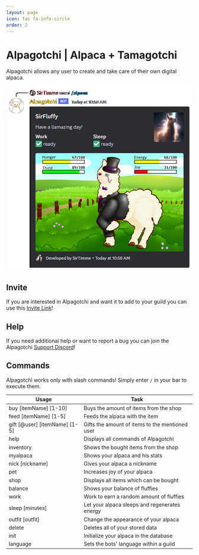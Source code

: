 ```yaml
---
layout: page
icon: fas fa-info-circle
order: 2
---
```


# Alpagotchi | Alpaca + Tamagotchi

Alpagotchi allows any user to create and take care of their own digital alpaca.

![Showcase](../assets/img/resources/showcase.png)

## Invite

If you are interested in Alpagotchi and want it to add to your guild you can use
this [Invite Link](https://discord.com/api/oauth2/authorize?client_id=780910199875567616&permissions=265216&scope=bot%20applications.commands)!

## Help

If you need additional help or want to report a bug you can join the
Alpagotchi [Support Discord](https://discord.gg/DXtYyzGhXR)!

## Commands

Alpagotchi works only with slash commands! Simply enter `/` in your bar to execute them.

| Usage                         | Task                                            |
|-------------------------------|-------------------------------------------------|
| buy [itemName] [1-10]         | Buys the amount of items from the shop          |
| feed [itemName] [1-5]         | Feeds the alpaca with the item                  |
| gift [@user] [itemName] [1-5] | Gifts the amount of items to the mentioned user |
| help                          | Displays all commands of Alpagotchi             |
| inventory                     | Shows the bought items from the shop            |
| myalpaca                      | Shows your alpaca and his stats                 |
| nick [nickname]               | Gives your alpaca a nickname                    |
| pet                           | Increases joy of your alpaca                    |
| shop                          | Displays all items which can be bought          |
| balance                       | Shows your balance of fluffies                  |
| work                          | Work to earn a random amount of fluffies        |
| sleep [minutes]               | Let your alpaca sleeps  and regenerates energy  |
| outfit [outfit]               | Change the appearance of your alpaca            |
| delete                        | Deletes all of your stored data                 |
| init                          | Initialize your alpaca in the database          |
| language                      | Sets the bots' language within a guild          |
